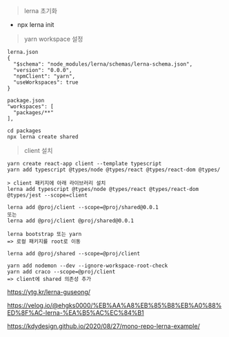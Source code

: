 > lerna 초기화
- npx lerna init
> yarn workspace 설정
```
lerna.json
{
  "$schema": "node_modules/lerna/schemas/lerna-schema.json",
  "version": "0.0.0",
  "npmClient": "yarn",
  "useWorkspaces": true
}

package.json
"workspaces": [
  "packages/**"
],

cd packages
npx lerna create shared
```
> client 설치
```
yarn create react-app client --template typescript
yarn add typescript @types/node @types/react @types/react-dom @types/

> client 패키지에 아래 라이브러리 설치
lerna add typescript @types/node @types/react @types/react-dom @types/jest --scope=client

lerna add @proj/client --scope=@proj/shared@0.0.1
또는
lerna add @proj/client @proj/shared@0.0.1 

lerna bootstrap 또는 yarn
=> 로컬 패키지를 root로 이동

lerna add @proj/shared --scope=@proj/client

yarn add nodemon --dev --ignore-workspace-root-check
yarn add craco --scope=@proj/client
=> client에 shared 의존성 추가
```



https://ytg.kr/lerna-guseong/

https://velog.io/@ehgks0000/%EB%AA%A8%EB%85%B8%EB%A0%88%ED%8F%AC-lerna-%EA%B5%AC%EC%84%B1

https://kdydesign.github.io/2020/08/27/mono-repo-lerna-example/